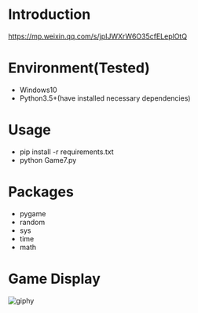 # Introduction
https://mp.weixin.qq.com/s/jpIJWXrW6O35cfELeplOtQ

# Environment(Tested)
- Windows10
- Python3.5+(have installed necessary dependencies)

# Usage
- pip install -r requirements.txt
- python Game7.py

# Packages
- pygame
- random
- sys
- time
- math

# Game Display
![giphy](effect/running.gif)